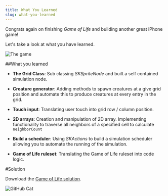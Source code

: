 ```yaml
---
title: What You Learned
slug: what-you-learned
---
```



Congrats again on finishing *Game of Life* and building another great iPhone game!

Let's take a look at what you have learned.

![The game](../cover.png)

##What you learned

- **The Grid Class**: Sub classing *SKSpriteNode* and built a self contained simulation node.

- **Creature generator**: Adding methods to spawn creatures at a give grid position and automate this to produce creatures at every entry in the grid.

- **Touch input**: Translating user touch into grid row / column position.

- **2D arrays**: Creation and manipulation of 2D array. Implementing functionality to traverse all neighbors of a specified cell to calculate `neighborCount`

- **Build a scheduler**: Using *SKActions* to build a simulation scheduler allowing you to automate the running of the simulation.

- **Game of Life ruleset**: Translating the Game of Life ruleset into code logic.

#Solution

Download the [Game of Life solution](https://github.com/MakeSchool-Tutorials/Game-Of-Life-SpriteKit-Swift-Solution/archive/swift3.zip).

![GitHub Cat](https://static.makegameswith.us/gamernews_images/TVZ2mTmQpl/labtocat.png)
